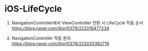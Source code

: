 # iOS-LifeCycle
1. NavigationController에서 ViewController 전환 시 LifeCycle 작동 순서
https://blog.naver.com/tksrl0379/222018477234

2. NavigationController 작동 원리
https://blog.naver.com/tksrl0379/222020382718


